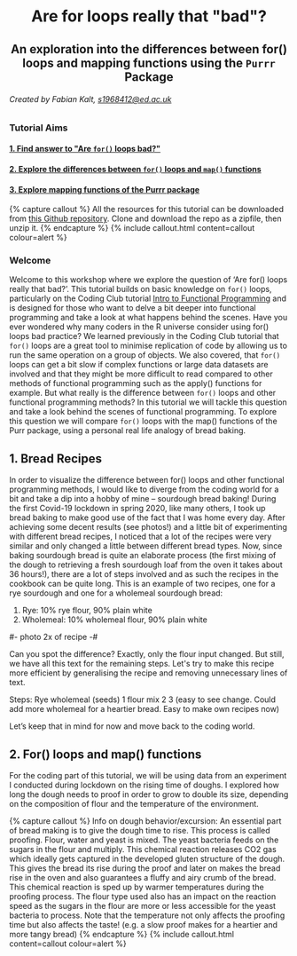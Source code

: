 # <center>Are for loops really that "bad"?</center>
## <center>An exploration into the differences between for() loops and mapping functions using the `Purrr` Package</center>
###### _Created by Fabian Kalt_, s1968412@ed.ac.uk

### Tutorial Aims

#### <a href="#section1"> 1. Find answer to "Are `for()` loops bad?"</a>

#### <a href="#section2"> 2. Explore the differences between `for()` loops and `map()` functions</a>

#### <a href="#section3"> 3. Explore mapping functions of the Purrr package</a>


{% capture callout %}
All the resources for this tutorial can be downloaded from [this Github repository](https://github.com/EdDataScienceEES/tutorial-FabiKalt). Clone and download the repo as a zipfile, then unzip it.
{% endcapture %}
{% include callout.html content=callout colour=alert %}

### Welcome
Welcome to this workshop where we explore the question of ‘Are for() loops really that bad?’. This tutorial builds on basic knowledge on `for()` loops, particularly on the Coding Club tutorial [Intro to Functional Programming](https://ourcodingclub.github.io/tutorials/funandloops/) and is designed for those who want to delve a bit deeper into functional programming and take a look at what happens behind the scenes. Have you ever wondered why many coders in the R universe consider using for() loops bad practice? We learned previously in the Coding Club tutorial that `for()` loops are a great tool to minimise replication of code by allowing us to run the same operation on a group of objects. We also covered, that `for()` loops can get a bit slow if complex functions or large data datasets are involved and that they might be more difficult to read compared to other methods of functional programming such as the apply() functions for example. But what really is the difference between `for()` loops and other functional programming methods? In this tutorial we will tackle this question and take a look behind the scenes of functional programming. To explore this question we will compare `for()` loops with the map() functions of the Purr package, using a personal real life analogy of bread baking.





<a name="section1"></a>

## 1. Bread Recipes

In order to visualize the difference between for() loops and other functional programming methods, I would like to diverge from the coding world for a bit and take a dip into a hobby of mine – sourdough bread baking! During the first Covid-19 lockdown in spring 2020, like many others, I took up bread baking to make good use of the fact that I was home every day. After achieving some decent results (see photos!) and a little bit of experimenting with different bread recipes, I noticed that a lot of the recipes were very similar and only changed a little between different bread types. Now, since baking sourdough bread is quite an elaborate process (the first mixing of the dough to retrieving a fresh sourdough loaf from the oven it takes about 36 hours!), there are a lot of steps involved and as such the recipes in the cookbook can be quite long. This is an example of two recipes, one for a rye sourdough and one for a wholemeal sourdough bread:

1.	Rye: 10% rye flour, 90% plain white
2.	Wholemeal: 10% wholemeal flour, 90% plain white


#- photo 2x of recipe -#

Can you spot the difference? Exactly, only the flour input changed. But still, we have all this text for the remaining steps. Let's try to make this recipe more efficient by generalising the recipe and removing unnecessary lines of text.

Steps:			Rye			wholemeal			(seeds)
1 flour mix
2
3
(easy to see change. Could add more wholemeal for a heartier bread. Easy to make own recipes now)

Let’s keep that in mind for now and move back to the coding world.



<a name="section2"></a>

## 2. For() loops and map() functions

For the coding part of this tutorial, we will be using data from an experiment I conducted during lockdown on the rising time of doughs. I explored how long the dough needs to proof in order to grow to double its size, depending on the composition of flour and the temperature of the environment.


{% capture callout %}
Info on dough behavior/excursion:
An essential part of bread making is to give the dough time to rise. This process is called proofing. Flour, water and yeast is mixed. The yeast bacteria feeds on the sugars in the flour and multiply. This chemical reaction releases CO2 gas which ideally gets captured in the developed gluten structure of the dough. This gives the bread its rise during the proof and later on makes the bread rise in the oven and also guarantees a fluffy and airy crumb of the bread. This chemical reaction is sped up by warmer temperatures during the proofing process. The flour type used also has an impact on the reaction speed as the sugars in the flour are more or less accessible for the yeast bacteria to process. Note that the temperature not only affects the proofing time but also affects the taste! (e.g. a slow proof makes for a heartier and more tangy bread)
{% endcapture %}
{% include callout.html content=callout colour=alert %}

























